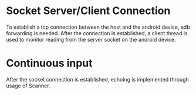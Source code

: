 # Socket Server/Client Connection
To establish a tcp connection between the host and the android device, adb forwarding is needed. After the connection is established, a client thread is used to monitor reading from the server socket on the android device. 
# Continuous input
After the socket connection is established, echoing is implemented through usage of Scanner.
